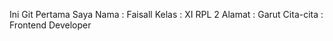 Ini Git Pertama Saya
Nama    : Faisall
Kelas   : XI RPL 2
Alamat  : Garut
Cita-cita : Frontend Developer